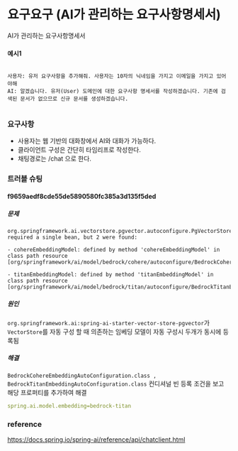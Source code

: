 # 요구요구 (AI가 관리하는 요구사항명세서)
AI가 관리하는 요구사항명세서

#### 예시1
```text

사용자: 유저 요구사항을 추가해줘. 사용자는 10자의 닉네임을 가지고 이메일을 가지고 있어야해
AI: 알겠습니다. 유저(User) 도메인에 대한 요구사항 명세서를 작성하겠습니다. 기존에 검색된 문서가 없으므로 신규 문서를 생성하겠습니다. 


```
### 요구사항

- 사용자는 웹 기반의 대화창에서 AI와 대화가 가능하다.
- 클라이언트 구성은 간단히 타임리프로 작성한다.
- 채팅경로는 /chat 으로 한다.

### 트러블 슈팅
#### f9659aedf8cde55de5890580fc385a3d135f5ded
##### 문제
```text
org.springframework.ai.vectorstore.pgvector.autoconfigure.PgVectorStoreAutoConfiguration required a single bean, but 2 were found:

- cohereEmbeddingModel: defined by method 'cohereEmbeddingModel' in class path resource [org/springframework/ai/model/bedrock/cohere/autoconfigure/BedrockCohereEmbeddingAutoConfiguration.class]

- titanEmbeddingModel: defined by method 'titanEmbeddingModel' in class path resource [org/springframework/ai/model/bedrock/titan/autoconfigure/BedrockTitanEmbeddingAutoConfiguration.class]
```
##### 원인 
`org.springframework.ai:spring-ai-starter-vector-store-pgvector`가 `VectorStore`를 자동 구성 할 때 의존하는 임베딩 모델이 자동 구성시 두개가 동시에 등록됨

##### 해결
`BedrockCohereEmbeddingAutoConfiguration.class , BedrockTitanEmbeddingAutoConfiguration.class` 컨디셔널 빈 등록 조건을 보고 해당 프로퍼티를 추가하여 해결 
```yaml
spring.ai.model.embedding=bedrock-titan
```


### reference
https://docs.spring.io/spring-ai/reference/api/chatclient.html